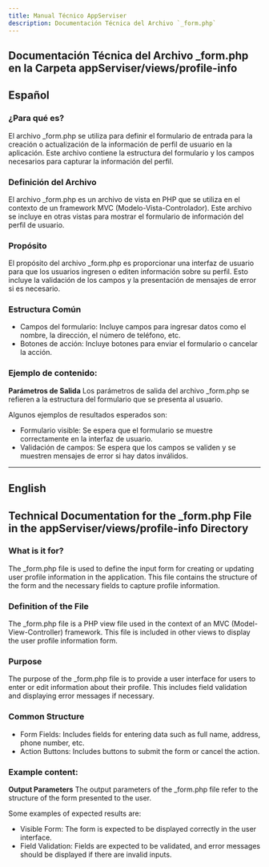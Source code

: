 ```yaml
---
title: Manual Técnico AppServiser
description: Documentación Técnica del Archivo `_form.php`
---
```


## Documentación Técnica del Archivo _form.php en la Carpeta appServiser/views/profile-info

## Español

### ¿Para qué es?
El archivo _form.php se utiliza para definir el formulario de entrada para la creación o actualización de la información de perfil de usuario en la aplicación. Este archivo contiene la estructura del formulario y los campos necesarios para capturar la información del perfil.

### Definición del Archivo
El archivo _form.php es un archivo de vista en PHP que se utiliza en el contexto de un framework MVC (Modelo-Vista-Controlador). Este archivo se incluye en otras vistas para mostrar el formulario de información del perfil de usuario.

### Propósito
El propósito del archivo _form.php es proporcionar una interfaz de usuario para que los usuarios ingresen o editen información sobre su perfil. Esto incluye la validación de los campos y la presentación de mensajes de error si es necesario.

### Estructura Común
- Campos del formulario: Incluye campos para ingresar datos como el nombre, la dirección, el número de teléfono, etc.
- Botones de acción: Incluye botones para enviar el formulario o cancelar la acción.

### Ejemplo de contenido:
**Parámetros de Salida**
Los parámetros de salida del archivo _form.php se refieren a la estructura del formulario que se presenta al usuario. 

Algunos ejemplos de resultados esperados son:
- Formulario visible: Se espera que el formulario se muestre correctamente en la interfaz de usuario.
- Validación de campos: Se espera que los campos se validen y se muestren mensajes de error si hay datos inválidos.

---

## English

## Technical Documentation for the _form.php File in the appServiser/views/profile-info Directory

### What is it for?
The _form.php file is used to define the input form for creating or updating user profile information in the application. This file contains the structure of the form and the necessary fields to capture profile information.

### Definition of the File
The _form.php file is a PHP view file used in the context of an MVC (Model-View-Controller) framework. This file is included in other views to display the user profile information form.

### Purpose
The purpose of the _form.php file is to provide a user interface for users to enter or edit information about their profile. This includes field validation and displaying error messages if necessary.

### Common Structure
- Form Fields: Includes fields for entering data such as full name, address, phone number, etc.
- Action Buttons: Includes buttons to submit the form or cancel the action.

### Example content:
**Output Parameters** 
The output parameters of the _form.php file refer to the structure of the form presented to the user. 

Some examples of expected results are:
- Visible Form: The form is expected to be displayed correctly in the user interface.
- Field Validation: Fields are expected to be validated, and error messages should be displayed if there are invalid inputs.